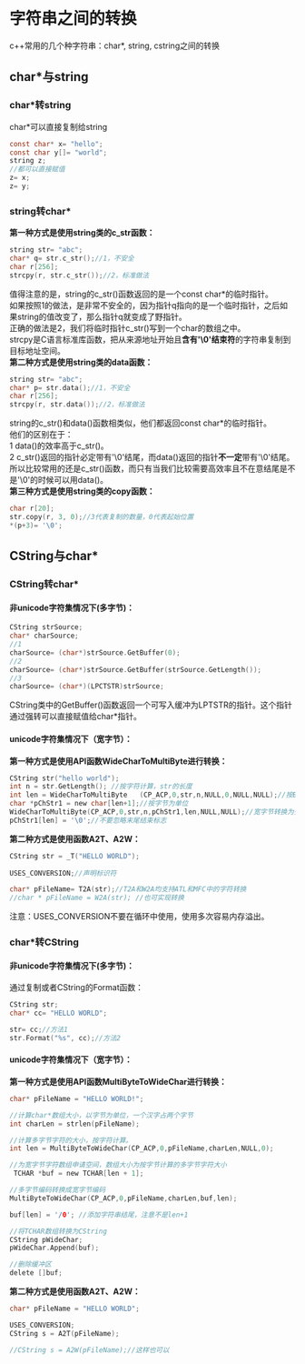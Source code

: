 # 字符串之间的转换
c++常用的几个种字符串：char*, string, cstring之间的转换
## char*与string
### char\*转string   
char\*可以直接复制给string  
```c
const char* x= "hello";   
const char y[]= "world";  
string z;    
//都可以直接赋值   
z= x;   
z= y;   
```   
### string转char\*   
**第一种方式是使用string类的c_str函数：**    
```c
string str= "abc";   
char* q= str.c_str();//1，不安全   
char r[256];       
strcpy(r, str.c_str());//2，标准做法    
```    
值得注意的是，string的c_str()函数返回的是一个const char\*的临时指针。  
如果按照1的做法，是非常不安全的，因为指针q指向的是一个临时指针，之后如果string的值改变了，那么指针q就变成了野指针。   
正确的做法是2，我们将临时指针c_str()写到一个char的数组之中。   
strcpy是C语言标准库函数，把从来源地址开始且**含有'\0'结束符**的字符串复制到目标地址空间。   
**第二种方式是使用string类的data函数：**   
```c   
string str= "abc";    
char* p= str.data();//1，不安全   
char r[256];       
strcpy(r, str.data());//2，标准做法        
```   
string的c_str()和data()函数相类似，他们都返回const char\*的临时指针。  
他们的区别在于：   
1 data()的效率高于c_str()。   
2 c_str()返回的指针必定带有'\0'结尾，而data()返回的指针**不一定**带有'\0'结尾。   
所以比较常用的还是c_str()函数，而只有当我们比较需要高效率且不在意结尾是不是'\0'的时候可以用data()。   
**第三种方式是使用string类的copy函数：**   
```c   
char r[20];   
str.copy(r, 3, 0);//3代表复制的数量，0代表起始位置  
*(p+3)= '\0';   
```   
## CString与char*   
### CString转char*   
#### 非unicode字符集情况下(多字节)：   
```c
CString strSource;   
char* charSource;   
//1   
charSource= (char*)strSource.GetBuffer(0);   
//2  
charSource= (char*)strSource.GetBuffer(strSource.GetLength());   
//3   
charSource= (char*)(LPCTSTR)strSource;   
```   
CString类中的GetBuffer()函数返回一个可写入缓冲为LPTSTR的指针。这个指针通过强转可以直接赋值给char\*指针。   
#### unicode字符集情况下（宽字节）：   
**第一种方式是使用API函数WideCharToMultiByte进行转换：**  
```c  
CString str("hello world");  
int n = str.GetLength(); //按字符计算，str的长度   
int len = WideCharToMultiByte   (CP_ACP,0,str,n,NULL,0,NULL,NULL);//按Byte计算str长度    
char *pChStr1 = new char[len+1];//按字节为单位   
WideCharToMultiByte(CP_ACP,0,str,n,pChStr1,len,NULL,NULL);//宽字节转换为多字节编码   
pChStr1[len] = '\0';//不要忽略末尾结束标志   
```   
**第二种方式是使用函数A2T、A2W：**   
```c
CString str = _T("HELLO WORLD");  
       
USES_CONVERSION;//声明标识符    

char* pFileName= T2A(str);//T2A和W2A均支持ATL和MFC中的字符转换    
//char * pFileName = W2A(str); //也可实现转换    
```   
注意：USES_CONVERSION不要在循环中使用，使用多次容易内存溢出。  
### char\*转CString   
#### 非unicode字符集情况下(多字节)：   
通过复制或者CString的Format函数：  
```c
CString str;  
char* cc= "HELLO WORLD";   

str= cc;//方法1  
str.Format("%s", cc);//方法2  
```
#### unicode字符集情况下（宽字节）：   
**第一种方式是使用API函数MultiByteToWideChar进行转换：**  
```c  
char* pFileName = "HELLO WORLD!";

//计算char*数组大小，以字节为单位，一个汉字占两个字节
int charLen = strlen(pFileName);

//计算多字节字符的大小，按字符计算。
int len = MultiByteToWideChar(CP_ACP,0,pFileName,charLen,NULL,0);

//为宽字节字符数组申请空间，数组大小为按字节计算的多字节字符大小
 TCHAR *buf = new TCHAR[len + 1];

//多字节编码转换成宽字节编码
MultiByteToWideChar(CP_ACP,0,pFileName,charLen,buf,len);

buf[len] = '/0'; //添加字符串结尾，注意不是len+1

//将TCHAR数组转换为CString
CString pWideChar;
pWideChar.Append(buf);

//删除缓冲区
delete []buf;
```   
**第二种方式是使用函数A2T、A2W：**   
```c
char* pFileName = "HELLO WORLD";   

USES_CONVERSION;   
CString s = A2T(pFileName);   

//CString s = A2W(pFileName);//这样也可以   
```   
